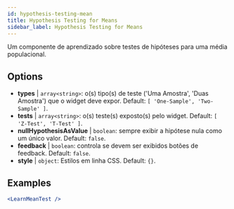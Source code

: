 ```yaml
---
id: hypothesis-testing-mean
title: Hypothesis Testing for Means
sidebar_label: Hypothesis Testing for Means
---
```


Um componente de aprendizado sobre testes de hipóteses para uma média populacional.

## Options

* __types__ | `array<string>`: o(s) tipo(s) de teste ('Uma Amostra', 'Duas Amostra') que o widget deve expor. Default: `[
  'One-Sample',
  'Two-Sample'
]`.
* __tests__ | `array<string>`: o(s) teste(s) exposto(s) pelo widget. Default: `[
  'Z-Test',
  'T-Test'
]`.
* __nullHypothesisAsValue__ | `boolean`: sempre exibir a hipótese nula como um único valor. Default: `false`.
* __feedback__ | `boolean`: controla se devem ser exibidos botões de feedback. Default: `false`.
* __style__ | `object`: Estilos em linha CSS. Default: `{}`.


## Examples

```jsx live
<LearnMeanTest />
```

